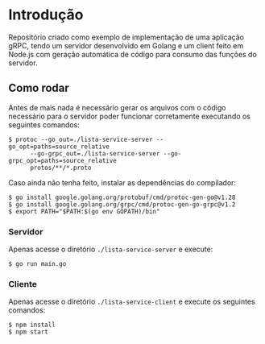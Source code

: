 # Introdução

Repositório criado como exemplo de implementação de uma aplicação gRPC, tendo um servidor desenvolvido em Golang e um client feito em Node.js com geração automática de código para consumo das funções do servidor.

## Como rodar

Antes de mais nada é necessário gerar os arquivos com o código necessário para o servidor poder funcionar corretamente executando os seguintes comandos:

```shell
$ protoc --go_out=./lista-service-server --go_opt=paths=source_relative
      --go-grpc_out=./lista-service-server --go-grpc_opt=paths=source_relative
      protos/**/*.proto

```

Caso ainda não tenha feito, instalar as dependências do compilador:

```shell
$ go install google.golang.org/protobuf/cmd/protoc-gen-go@v1.28
$ go install google.golang.org/grpc/cmd/protoc-gen-go-grpc@v1.2
$ export PATH="$PATH:$(go env GOPATH)/bin"
```

### Servidor

Apenas acesse o diretório `./lista-service-server` e execute:

```shell
$ go run main.go
```

### Cliente

Apenas acesse o diretório `./lista-service-client` e execute os seguintes comandos:

```shell
$ npm install
$ npm start
```